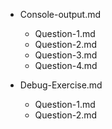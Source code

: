 - Console-output.md
    - Question-1.md
    - Question-2.md
    - Question-3.md
    - Question-4.md

- Debug-Exercise.md
    - Question-1.md
    - Question-2.md
    